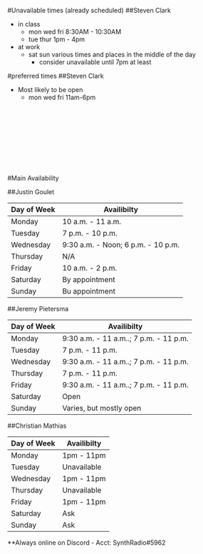 #Unavailable times (already scheduled)
##Steven Clark
- in class
  - mon wed fri 8:30AM - 10:30AM
  - tue thur 1pm - 4pm
- at work
  - sat sun various times and places in the middle of the day
    - consider unavailable until 7pm at least

#preferred times
##Steven Clark
- Most likely to be open
  - mon wed fri 11am-6pm


<br><br><br><br><br><br><br><br>

#Main Availability


##Justin Goulet

|Day of Week | Availibilty|
|---|---|
|Monday|	10 a.m. - 11 a.m.|
|Tuesday|	7 p.m. - 10 p.m.|
|Wednesday|	9:30 a.m. - Noon; 6 p.m. - 10 p.m.|
|Thursday|	N/A|
|Friday|	10 a.m. - 2 p.m.|
|Saturday|	By appointment|
|Sunday|	Bu appointment|


##Jeremy Pietersma

|Day of Week | Availibilty|
|---|---|
|Monday|	9:30 a.m. - 11 a.m..; 7 p.m. - 11 p.m.|
|Tuesday|	7 p.m. - 11 p.m.|
|Wednesday|	9:30 a.m. - 11 a.m..; 7 p.m. - 11 p.m.|
|Thursday|7 p.m. - 11 p.m.|
|Friday|	9:30 a.m. - 11 a.m..; 7 p.m. - 11 p.m.|
|Saturday|	Open|
|Sunday|	Varies, but mostly open|

##Christian Mathias

|Day of Week | Availibilty|
|---|---|
|Monday|	1pm - 11pm|
|Tuesday|	Unavailable|
|Wednesday|	1pm - 11pm|
|Thursday|	Unavailable|
|Friday|	1pm - 11pm|
|Saturday|  Ask|
|Sunday|	Ask|
**Always online on Discord - Acct: SynthRadio#5962
